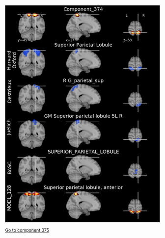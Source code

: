 


![374](preliminary/374.jpg "Component 374")

[Go to component 375](https://parietal-inria.github.io/MODL_atlas/512/375 "Component 375")